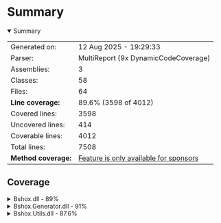 # Summary
<details open><summary>Summary</summary>

|                      |                                                                          |
|:---------------------|:-------------------------------------------------------------------------|
| Generated on:        | 12 Aug 2025 - 19:29:33                                                   |
| Parser:              | MultiReport (9x DynamicCodeCoverage)                                     |
| Assemblies:          | 3                                                                        |
| Classes:             | 58                                                                       |
| Files:               | 64                                                                       |
| **Line coverage:**   | 89.6% (3598 of 4012)                                                     |
| Covered lines:       | 3598                                                                     |
| Uncovered lines:     | 414                                                                      |
| Coverable lines:     | 4012                                                                     |
| Total lines:         | 7508                                                                     |
| **Method coverage:** | [Feature is only available for sponsors](https://reportgenerator.io/pro) |

</details>

## Coverage
<details><summary>Bshox.dll - 89%</summary>

| **Name**                                                   | **Line** |
|:-----------------------------------------------------------|---------:|
| **Bshox.dll**                                              |  **89%** |
| Bshox.BshoxContract<T>                                     |    88.2% |
| Bshox.BshoxContractExtensions                              |    90.5% |
| Bshox.BshoxException                                       |     100% |
| Bshox.BshoxOptions                                         |     100% |
| Bshox.BshoxReader                                          |    91.8% |
| Bshox.BshoxSerializer                                      |      96% |
| Bshox.BshoxWriter                                          |      95% |
| Bshox.Contracts.ArrayContract<T>                           |     100% |
| Bshox.Contracts.ConcurrentDictionaryContract<TKey, TValue> |       0% |
| Bshox.Contracts.DictionaryContract<TKey, TValue>           |    95.6% |
| Bshox.Contracts.IDictionaryContract<TKey, TValue>          |       0% |
| Bshox.Contracts.IListContract<T>                           |       0% |
| Bshox.Contracts.ListContract<T>                            |     100% |
| Bshox.DefaultContracts                                     |    89.3% |
| Bshox.Internals.DepthLockScope                             |     100% |
| Bshox.Internals.EncodingHelper                             |    72.7% |
| Bshox.Internals.EndiannessHelper                           |     100% |
| Bshox.Internals.PooledByteBufferWriter                     |    71.6% |
| Bshox.Internals.StreamSequence                             |    92.8% |

</details>
<details><summary>Bshox.Generator.dll - 91%</summary>

| **Name**                                           | **Line** |
|:---------------------------------------------------|---------:|
| **Bshox.Generator.dll**                            |  **91%** |
| Bshox.Generator.BshoxGenerator                     |      90% |
| Bshox.Generator.Constants                          |     100% |
| Bshox.Generator.ContractResolver                   |      88% |
| Bshox.Generator.Contracts.ContractDemand           |    90.9% |
| Bshox.Generator.Contracts.ContractGenerator        |    90.3% |
| Bshox.Generator.Contracts.ContractHelper           |      95% |
| Bshox.Generator.Contracts.ContractInfo             |    74.2% |
| Bshox.Generator.Contracts.GeneratedContract        |    94.1% |
| Bshox.Generator.Contracts.InlineContractData       |     100% |
| Bshox.Generator.Contracts.KnownTypeInfo            |    95.3% |
| Bshox.Generator.Contracts.SurrogateContract        |     100% |
| Bshox.Generator.Contracts.SurrogateGenerator       |    96.8% |
| Bshox.Generator.Data.ContractParameters            |     100% |
| Bshox.Generator.Data.KnownTypeSymbols              |     100% |
| Bshox.Generator.Data.MemberInfo                    |    89.4% |
| Bshox.Generator.DiagnosticException                |       0% |
| Bshox.Generator.Diagnostics                        |     100% |
| Bshox.Generator.Extensions.EnumerableExtensions    |    83.8% |
| Bshox.Generator.Extensions.SourceWriterExtension   |     100% |
| Bshox.Generator.Extensions.SymbolExtensions        |    86.9% |
| Bshox.Generator.Extensions.SyntaxExtensions        |     100% |
| Bshox.Generator.Extensions.TypedConstantExtensions |     100% |
| Bshox.Generator.Helpers.SourceWriter               |    89.4% |
| Bshox.Generator.ProviderExtensions                 |     100% |
| Bshox.Generator.SerializerGenerator                |    92.6% |
| Bshox.Generator.SerializerInfo                     |    95.6% |
| Bshox.Generator.UseDepthLockCorrectly              |    88.5% |

</details>
<details><summary>Bshox.Utils.dll - 87.6%</summary>

| **Name**                         |  **Line** |
|:---------------------------------|----------:|
| **Bshox.Utils.dll**              | **87.6%** |
| Bshox.Utils.BshoxArray           |       74% |
| Bshox.Utils.BshoxBlob            |     85.7% |
| Bshox.Utils.BshoxNull            |      100% |
| Bshox.Utils.BshoxObject          |     74.6% |
| Bshox.Utils.BshoxParserException |       80% |
| Bshox.Utils.BshoxTextParser      |     89.8% |
| Bshox.Utils.BshoxValue           |      100% |
| Bshox.Utils.Extensions           |      100% |
| Bshox.Utils.Fixed4               |      100% |
| Bshox.Utils.Fixed8               |      100% |
| Bshox.Utils.Helpers              |      100% |
| Bshox.Utils.VarInt               |     88.8% |

</details>
